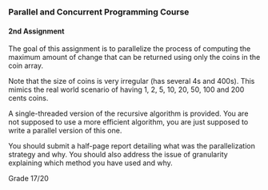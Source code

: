 ###  Parallel and Concurrent Programming Course
#### 2nd Assignment

The goal of this assignment is to parallelize the process of computing the maximum amount of change that can be returned using only the coins in the coin array.

Note that the size of coins is very irregular (has several 4s and 400s). This mimics the real world scenario of having 1, 2, 5, 10, 20, 50, 100 and 200 cents coins.

A single-threaded version of the recursive algorithm is provided. You are not supposed to use a more efficient algorithm, you are just supposed to write a parallel version of this one.

You should submit a half-page report detailing what was the parallelization strategy and why. You should also address the issue of granularity explaining which method you have used and why.

Grade 17/20